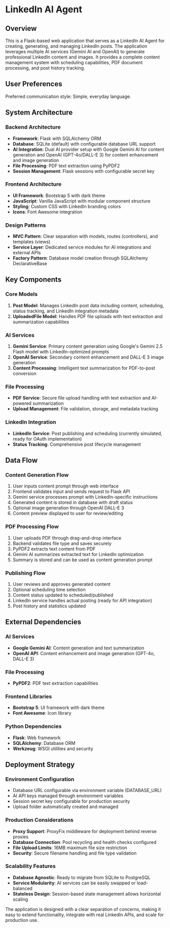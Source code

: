 # LinkedIn AI Agent

## Overview

This is a Flask-based web application that serves as a LinkedIn AI Agent for creating, generating, and managing LinkedIn posts. The application leverages multiple AI services (Gemini AI and OpenAI) to generate professional LinkedIn content and images. It provides a complete content management system with scheduling capabilities, PDF document processing, and post history tracking.

## User Preferences

Preferred communication style: Simple, everyday language.

## System Architecture

### Backend Architecture
- **Framework**: Flask with SQLAlchemy ORM
- **Database**: SQLite (default) with configurable database URL support
- **AI Integration**: Dual AI provider setup with Google Gemini AI for content generation and OpenAI (GPT-4o/DALL-E 3) for content enhancement and image generation
- **File Processing**: PDF text extraction using PyPDF2
- **Session Management**: Flask sessions with configurable secret key

### Frontend Architecture
- **UI Framework**: Bootstrap 5 with dark theme
- **JavaScript**: Vanilla JavaScript with modular component structure
- **Styling**: Custom CSS with LinkedIn branding colors
- **Icons**: Font Awesome integration

### Design Patterns
- **MVC Pattern**: Clear separation with models, routes (controllers), and templates (views)
- **Service Layer**: Dedicated service modules for AI integrations and external APIs
- **Factory Pattern**: Database model creation through SQLAlchemy DeclarativeBase

## Key Components

### Core Models
1. **Post Model**: Manages LinkedIn post data including content, scheduling, status tracking, and LinkedIn integration metadata
2. **UploadedFile Model**: Handles PDF file uploads with text extraction and summarization capabilities

### AI Services
1. **Gemini Service**: Primary content generation using Google's Gemini 2.5 Flash model with LinkedIn-optimized prompts
2. **OpenAI Service**: Secondary content enhancement and DALL-E 3 image generation
3. **Content Processing**: Intelligent text summarization for PDF-to-post conversion

### File Processing
- **PDF Service**: Secure file upload handling with text extraction and AI-powered summarization
- **Upload Management**: File validation, storage, and metadata tracking

### LinkedIn Integration
- **LinkedIn Service**: Post publishing and scheduling (currently simulated, ready for OAuth implementation)
- **Status Tracking**: Comprehensive post lifecycle management

## Data Flow

### Content Generation Flow
1. User inputs content prompt through web interface
2. Frontend validates input and sends request to Flask API
3. Gemini service processes prompt with LinkedIn-specific instructions
4. Generated content is stored in database with draft status
5. Optional image generation through OpenAI DALL-E 3
6. Content preview displayed to user for review/editing

### PDF Processing Flow
1. User uploads PDF through drag-and-drop interface
2. Backend validates file type and saves securely
3. PyPDF2 extracts text content from PDF
4. Gemini AI summarizes extracted text for LinkedIn optimization
5. Summary is stored and can be used as content generation prompt

### Publishing Flow
1. User reviews and approves generated content
2. Optional scheduling time selection
3. Content status updated to scheduled/published
4. LinkedIn service handles actual posting (ready for API integration)
5. Post history and statistics updated

## External Dependencies

### AI Services
- **Google Gemini AI**: Content generation and text summarization
- **OpenAI API**: Content enhancement and image generation (GPT-4o, DALL-E 3)

### File Processing
- **PyPDF2**: PDF text extraction capabilities

### Frontend Libraries
- **Bootstrap 5**: UI framework with dark theme
- **Font Awesome**: Icon library

### Python Dependencies
- **Flask**: Web framework
- **SQLAlchemy**: Database ORM
- **Werkzeug**: WSGI utilities and security

## Deployment Strategy

### Environment Configuration
- Database URL configurable via environment variable (DATABASE_URL)
- AI API keys managed through environment variables
- Session secret key configurable for production security
- Upload folder automatically created and managed

### Production Considerations
- **Proxy Support**: ProxyFix middleware for deployment behind reverse proxies
- **Database Connection**: Pool recycling and health checks configured
- **File Upload Limits**: 16MB maximum file size restriction
- **Security**: Secure filename handling and file type validation

### Scalability Features
- **Database Agnostic**: Ready to migrate from SQLite to PostgreSQL
- **Service Modularity**: AI services can be easily swapped or load-balanced
- **Stateless Design**: Session-based state management allows horizontal scaling

The application is designed with a clear separation of concerns, making it easy to extend functionality, integrate with real LinkedIn APIs, and scale for production use.
